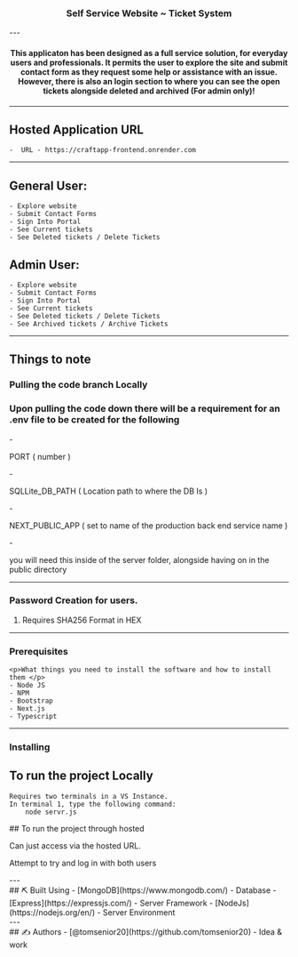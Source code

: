 <h3 align="center">Self Service Website ~ Ticket System</h3>
---
<div align="center">
    <h4>This applicaton has been designed as a full service solution, for everyday users and professionals. It permits the user to explore the site and submit contact form as they request some help or assistance with an issue. However, there is also an login section to where you can see the open tickets alongside deleted and archived (For admin only)! </h4>
</div>

--- 
## Hosted Application URL 
    -  URL - https://craftapp-frontend.onrender.com

---     
## General User:
    - Explore website
    - Submit Contact Forms
    - Sign Into Portal
    - See Current tickets
    - See Deleted tickets / Delete Tickets

## Admin User:
    - Explore website
    - Submit Contact Forms
    - Sign Into Portal
    - See Current tickets
    - See Deleted tickets / Delete Tickets
    - See Archived tickets / Archive Tickets
---
## Things to note

### Pulling the code branch Locally
<div>
    <h3>Upon pulling the code down there will be a requirement for an .env file to be created for the following</h3>
    - <p>PORT ( number )</p>
    - <p>SQLLite_DB_PATH ( Location path to where the DB Is )</p> 
    - <p>NEXT_PUBLIC_APP (  set to name of the production back end service name )</p> 
    - <p>you will need this inside of the server folder, alongside having on in the public directory</p> 
</div>

--- 
### Password Creation for users.
1) Requires SHA256 Format in HEX
--- 
### Prerequisites
    <p>What things you need to install the software and how to install them </p>
    - Node JS
    - NPM
    - Bootstrap
    - Next.js
    - Typescript
--- 
### Installing
## To run the project Locally
    Requires two terminals in a VS Instance.
    In terminal 1, type the following command: 
        node servr.js
</div>
<div>
## To run the project through hosted
<p> Can just access via the hosted URL.</p>
<p>Attempt to try and log in with both users</p>
</div>
--- 
<div>
## ⛏️ Built Using <a name = "built_using"></a>
- [MongoDB](https://www.mongodb.com/) - Database
- [Express](https://expressjs.com/) - Server Framework
- [NodeJs](https://nodejs.org/en/) - Server Environment
</div>
---
<div>
## ✍️ Authors <a name = "authors"></a>
- [@tomsenior20](https://github.com/tomsenior20) - Idea & work
</div>